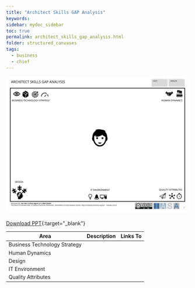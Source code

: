 ```yaml
---
title: "Architect Skills GAP Analysis"
keywords: 
sidebar: mydoc_sidebar
toc: true
permalink: architect_skills_gap_analysis.html
folder: structured_canvases
tags: 
  - business
  - chief
---
```


![image001](media/architect_skills_gap_analysis001.svg)

[Download PPT](media/ppt/architect_skills_gap_analysis.ppt){:target="_blank"}

| Area | Description | Links To |
| --- | --- | --- |
| Business Technology Strategy |   |   |
| Human Dynamics |   |   |
| Design |   |   |
| IT Environment |   |   |
| Quality Attributes |   |   |